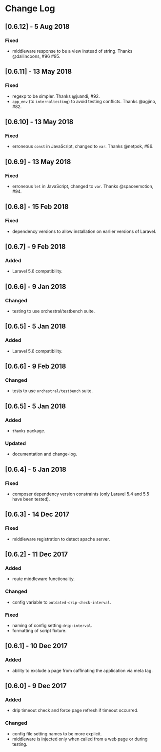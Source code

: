 # Change Log
## [0.6.12] - 5 Aug 2018
### Fixed
- middleware response to be a view instead of string. Thanks @dallincoons, #96 #95.

## [0.6.11] - 13 May 2018
### Fixed
- regexp to be simpler. Thanks @juandi, #92.
- `app_env` (to `internaltesting`) to avoid testing conflicts. Thanks @agjino, #82.

## [0.6.10] - 13 May 2018
### Fixed
- erroneous `const` in JavaScript, changed to `var`. Thanks @netpok, #86.

## [0.6.9] - 13 May 2018
### Fixed
- erroneous `let` in JavaScript, changed to `var`. Thanks @spaceemotion, #94.

## [0.6.8] - 15 Feb 2018
### Fixed
- dependency versions to allow installation on earlier versions of Laravel.

## [0.6.7] - 9 Feb 2018
### Added
- Laravel 5.6 compatibility.

## [0.6.6] - 9 Jan 2018
### Changed
- testing to use orchestral/testbench suite.

## [0.6.5] - 5 Jan 2018
### Added
- Laravel 5.6 compatibility.

## [0.6.6] - 9 Feb 2018
### Changed
- tests to use `orchestral/testbench` suite.

## [0.6.5] - 5 Jan 2018
### Added
- `thanks` package.

### Updated
- documentation and change-log.

## [0.6.4] - 5 Jan 2018
### Fixed
- composer dependency version constraints (only Laravel 5.4 and 5.5 have been tested).

## [0.6.3] - 14 Dec 2017
### Fixed
- middleware registration to detect apache server.

## [0.6.2] - 11 Dec 2017
### Added
- route middleware functionality.

### Changed
- config variable to `outdated-drip-check-interval`.

### Fixed
- naming of config setting `drip-interval`.
- formatting of script fixture.

## [0.6.1] - 10 Dec 2017
### Added
- ability to exclude a page from caffinating the application via meta tag.

## [0.6.0] - 9 Dec 2017
### Added
- drip timeout check and force page refresh if timeout occurred.

### Changed
- config file setting names to be more explicit.
- middleware is injected only when called from a web page or during testing.
